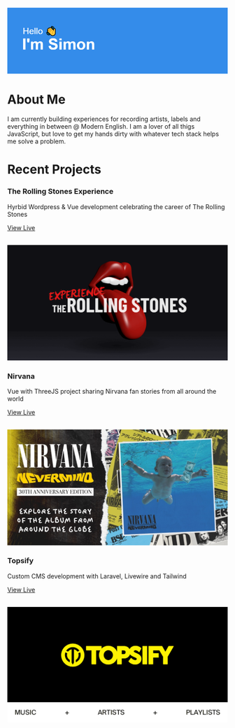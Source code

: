 <p>
  <img alt="Hello, I'm Simon" src="./media/header.png" />
</p>

<h1>About Me</h1>

<p>I am currently building experiences for recording artists, labels and everything in between @ Modern English. I am a lover of all thigs JavaScript, but love to get my hands dirty with whatever tech stack helps me solve a problem.</p>

<h1>Recent Projects</h1>

<h3>The Rolling Stones Experience</h3>

<p>
Hyrbid Wordpress & Vue development celebrating the career of The Rolling Stones
</p>
<a href="https://experience.rollingstones.com/" target="_blank" rel="noopener noreferrer">View Live</a>
<br><br>

<p>
  <img alt="" src="./media/rse.png" />
</p>

<h3>Nirvana</h3>

<p>
Vue with ThreeJS project sharing Nirvana fan stories from all around the world
</p>
<a href="https://nevermind.nirvana.com/" target="_blank" rel="noopener noreferrer">View Live</a>
<br><br>

<p>
  <img alt="" src="./media/nirvana.jpg" />
</p>

<h3>Topsify</h3>

<p>
Custom CMS development with Laravel, Livewire and Tailwind
</p>
<a href="https://topsify.com/" target="_blank" rel="noopener noreferrer">View Live</a>
<br><br>

<p>
  <img alt="" src="./media/topsify.png" />
</p>

<!--
**SimonMckeon/SimonMckeon** is a ✨ _special_ ✨ repository because its `README.md` (this file) appears on your GitHub profile.

Here are some ideas to get you started:

- 🔭 I’m currently working on ...
- 🌱 I’m currently learning ...
- 👯 I’m looking to collaborate on ...
- 🤔 I’m looking for help with ...
- 💬 Ask me about ...
- 📫 How to reach me: ...
- 😄 Pronouns: ...
- ⚡ Fun fact: ...
  -->
